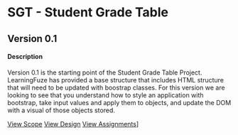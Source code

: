 # SGT - Student Grade Table

## Version 0.1
#### Description
Version 0.1 is the starting point of the Student Grade Table Project. LearningFuze has provided a base structure that
includes HTML structure that will need to be updated with boostrap classes. For this version we are looking to see that you
understand how to style an application with bootstrap, take input values and apply them to objects, and update the DOM
with a visual of those objects stored.

<a href="https://github.com/ej020586/SGT/tree/v.1#scope">View Scope</a>
<a href="https://github.com/ej020586/SGT/tree/v.1#design">View Design</a>
<a href="https://github.com/ej020586/SGT/tree/v.1#assignments---aka-criteria-for-success-on-this-version-of-the-project">View Assignments</a>]